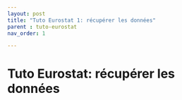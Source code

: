 ```yaml
---
layout: post
title: "Tuto Eurostat 1: récupérer les données"
parent : tuto-eurostat
nav_order: 1

---
```


# Tuto Eurostat: récupérer les données

<div id="observablehq-72fd3fae"></div>

<link rel="stylesheet" href="https://cdn.jsdelivr.net/npm/@observablehq/inspector@5/dist/inspector.css">
<script type="module">
import {Runtime, Inspector} from "https://cdn.jsdelivr.net/npm/@observablehq/runtime@5/dist/runtime.js";
import define from "https://api.observablehq.com/@datasile/notebook-eurostat-premier-notebook.js?v=3";
new Runtime().module(define, Inspector.into("#observablehq-72fd3fae"));
</script>